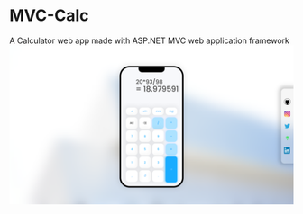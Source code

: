 # MVC-Calc
A Calculator web app made with ASP.NET MVC web application framework
<img src="https://github.com/Akshay-Vs/resources/raw/main/images/MVC-Calc.png?raw=true"/>
